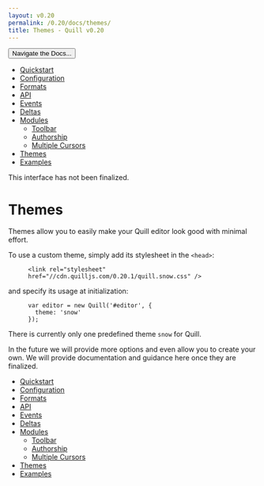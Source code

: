 ```yaml
---
layout: v0.20
permalink: /0.20/docs/themes/
title: Themes - Quill v0.20
---
```

<div class="container">
  <div id="sidebar-dropdown">
    <div class="btn-group">
      <button class="btn btn-default dropdown-toggle" data-toggle="dropdown"
      type="button">Navigate the Docs... <span class="caret"></span></button>
      <ul class="dropdown-menu" role="menu">
        <li>
          <a href="/0.20/docs/quickstart/">Quickstart</a>
        </li>
        <li>
          <a href="/0.20/docs/configuration/">Configuration</a>
        </li>
        <li>
          <a href="/0.20/docs/formats/">Formats</a>
        </li>
        <li>
          <a href="/0.20/docs/api/">API</a>
        </li>
        <li>
          <a href="/0.20/docs/events/">Events</a>
        </li>
        <li>
          <a href="/0.20/docs/deltas/">Deltas</a>
        </li>
        <li>
          <a href="/0.20/docs/modules/">Modules</a>
          <ul>
            <li>
              <a href="/0.20/docs/modules/toolbar/">Toolbar</a>
            </li>
            <li>
              <a href="/0.20/docs/modules/authorship/">Authorship</a>
            </li>
            <li>
              <a href="/0.20/docs/modules/multi-cursors/">Multiple Cursors</a>
            </li>
          </ul>
        </li>
        <li class="active">
          <a href="/0.20/docs/themes/">Themes</a>
        </li>
        <li>
          <a href="/0.20/examples/">Examples</a>
        </li>
      </ul>
    </div>
  </div>
  <div class="row">
    <div class="col-sm-9" id="docs-container">
      <div class="alert alert-warning">
        This interface has not been finalized.
      </div>
      <h1 id="themes">Themes</h1>
      <p>Themes allow you to easily make your Quill editor look good with
      minimal effort.</p>
      <p>To use a custom theme, simply add its stylesheet in the <code class=
      "highlighter-rouge">&lt;head&gt;</code>:</p>
      <figure class="highlight">
        <pre>
<code class="language-html" data-lang="html"><span class=
"nt">&lt;link</span> <span class="na">rel=</span><span class=
"s">"stylesheet"</span> <span class="na">href=</span><span class=
"s">"//cdn.quilljs.com/0.20.1/quill.snow.css"</span> <span class=
"nt">/&gt;</span></code>
</pre>
      </figure>
      <p>and specify its usage at initialization:</p>
      <figure class="highlight">
        <pre>
<code class="language-javascript" data-lang="javascript"><span class=
"kd">var</span> <span class="nx">editor</span> <span class=
"o">=</span> <span class="k">new</span> <span class=
"nx">Quill</span><span class="p">(</span><span class=
"s1">'#editor'</span><span class="p">,</span> <span class="p">{</span>
  <span class="na">theme</span><span class="p">:</span> <span class=
"s1">'snow'</span>
<span class="p">});</span></code>
</pre>
      </figure>
      <p>There is currently only one predefined theme <code class=
      "highlighter-rouge">snow</code> for Quill.</p>
      <p>In the future we will provide more options and even allow you to
      create your own. We will provide documentation and guidance here once
      they are finalized.</p>
    </div>
    <div class="col-sm-3" id="sidebar-container">
      <div class="sidebar-nav" data-offset-top="40" data-spy="affix">
        <ul class="nav">
          <li>
            <a href="/0.20/docs/quickstart/">Quickstart</a>
          </li>
          <li>
            <a href="/0.20/docs/configuration/">Configuration</a>
          </li>
          <li>
            <a href="/0.20/docs/formats/">Formats</a>
          </li>
          <li>
            <a href="/0.20/docs/api/">API</a>
          </li>
          <li>
            <a href="/0.20/docs/events/">Events</a>
          </li>
          <li>
            <a href="/0.20/docs/deltas/">Deltas</a>
          </li>
          <li>
            <a href="/0.20/docs/modules/">Modules</a>
            <ul class="nav">
              <li>
                <a href="/0.20/docs/modules/toolbar/">Toolbar</a>
              </li>
              <li>
                <a href="/0.20/docs/modules/authorship/">Authorship</a>
              </li>
              <li>
                <a href="/0.20/docs/modules/multi-cursors/">Multiple
                Cursors</a>
              </li>
            </ul>
          </li>
          <li class="active">
            <a href="/0.20/docs/themes/">Themes</a>
          </li>
          <li>
            <a href="/0.20/examples/">Examples</a>
          </li>
        </ul>
      </div>
    </div>
  </div>
</div>
<script src="//ajax.googleapis.com/ajax/libs/jquery/1.11.0/jquery.min.js" type=
"text/javascript"></script>
<script src="//netdna.bootstrapcdn.com/bootstrap/3.3.4/js/bootstrap.min.js"
type="text/javascript"></script>